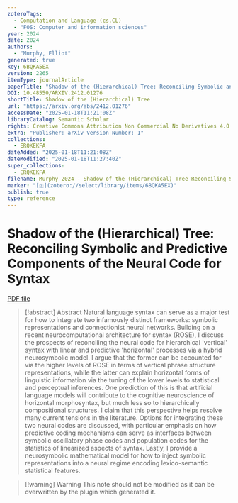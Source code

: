 ```yaml
---
zoteroTags:
  - Computation and Language (cs.CL)
  - "FOS: Computer and information sciences"
year: 2024
date: 2024
authors:
  - "Murphy, Elliot"
generated: true
key: 6BQKA5EX
version: 2265
itemType: journalArticle
paperTitle: "Shadow of the (Hierarchical) Tree: Reconciling Symbolic and Predictive Components of the Neural Code for Syntax"
DOI: 10.48550/ARXIV.2412.01276
shortTitle: Shadow of the (Hierarchical) Tree
url: "https://arxiv.org/abs/2412.01276"
accessDate: "2025-01-18T11:21:08Z"
libraryCatalog: Semantic Scholar
rights: Creative Commons Attribution Non Commercial No Derivatives 4.0 International
extra: "Publisher: arXiv Version Number: 1"
collections:
  - ERQKEKFA
dateAdded: "2025-01-18T11:21:08Z"
dateModified: "2025-01-18T11:27:40Z"
super_collections:
  - ERQKEKFA
filename: Murphy 2024 - Shadow of the (Hierarchical) Tree Reconciling Symbolic and Predictive Components of the Neural Code for Syntax.pdf
marker: "[🇿](zotero://select/library/items/6BQKA5EX)"
publish: true
type: reference
---
```

# Shadow of the (Hierarchical) Tree: Reconciling Symbolic and Predictive Components of the Neural Code for Syntax

[PDF file](/Papers/PDFs/Murphy%202024%20-%20Shadow%20of%20the%20(Hierarchical)%20Tree%20Reconciling%20Symbolic%20and%20Predictive%20Components%20of%20the%20Neural%20Code%20for%20Syntax.pdf)

> [!abstract] Abstract
> Natural language syntax can serve as a major test for how to integrate two infamously distinct frameworks: symbolic representations and connectionist neural networks. Building on a recent neurocomputational architecture for syntax (ROSE), I discuss the prospects of reconciling the neural code for hierarchical 'vertical' syntax with linear and predictive 'horizontal' processes via a hybrid neurosymbolic model. I argue that the former can be accounted for via the higher levels of ROSE in terms of vertical phrase structure representations, while the latter can explain horizontal forms of linguistic information via the tuning of the lower levels to statistical and perceptual inferences. One prediction of this is that artificial language models will contribute to the cognitive neuroscience of horizontal morphosyntax, but much less so to hierarchically compositional structures. I claim that this perspective helps resolve many current tensions in the literature. Options for integrating these two neural codes are discussed, with particular emphasis on how predictive coding mechanisms can serve as interfaces between symbolic oscillatory phase codes and population codes for the statistics of linearized aspects of syntax. Lastly, I provide a neurosymbolic mathematical model for how to inject symbolic representations into a neural regime encoding lexico-semantic statistical features.

>[!warning] Warning
> This note should not be modified as it can be overwritten by the plugin which generated it.

